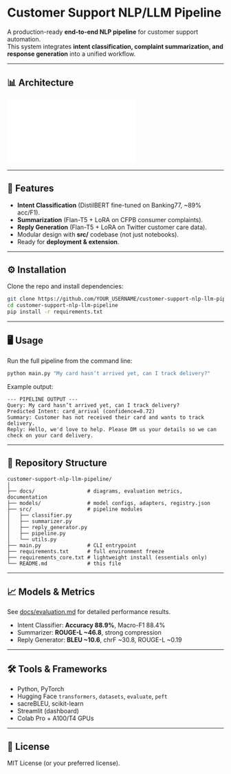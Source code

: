 # Customer Support NLP/LLM Pipeline

A production-ready **end-to-end NLP pipeline** for customer support automation.  
This system integrates **intent classification, complaint summarization, and response generation** into a unified workflow.

---

## 📊 Architecture

![Architecture](docs/architecture.mmd)

---

## 🚀 Features
- **Intent Classification** (DistilBERT fine-tuned on Banking77, ~89% acc/F1).
- **Summarization** (Flan-T5 + LoRA on CFPB consumer complaints).
- **Reply Generation** (Flan-T5 + LoRA on Twitter customer care data).
- Modular design with **src/** codebase (not just notebooks).
- Ready for **deployment & extension**.

---

## ⚙️ Installation

Clone the repo and install dependencies:

```bash
git clone https://github.com/YOUR_USERNAME/customer-support-nlp-llm-pipeline.git
cd customer-support-nlp-llm-pipeline
pip install -r requirements.txt
````

---

## 🖥️ Usage

Run the full pipeline from the command line:

```bash
python main.py "My card hasn’t arrived yet, can I track delivery?"
```

Example output:

```
--- PIPELINE OUTPUT ---
Query: My card hasn’t arrived yet, can I track delivery?
Predicted Intent: card_arrival (confidence=0.72)
Summary: Customer has not received their card and wants to track delivery.
Reply: Hello, we'd love to help. Please DM us your details so we can check on your card delivery.
```

---

## 📂 Repository Structure

```
customer-support-nlp-llm-pipeline/
│
├── docs/                 # diagrams, evaluation metrics, documentation
├── models/               # model configs, adapters, registry.json
├── src/                  # pipeline modules
│   ├── classifier.py
│   ├── summarizer.py
│   ├── reply_generator.py
│   ├── pipeline.py
│   └── utils.py
├── main.py               # CLI entrypoint
├── requirements.txt      # full environment freeze
├── requirements_core.txt # lightweight install (essentials only)
└── README.md             # this file
```

---

## 📈 Models & Metrics

See [docs/evaluation.md](docs/evaluation.md) for detailed performance results.

* Intent Classifier: **Accuracy 88.9%**, Macro-F1 88.4%
* Summarizer: **ROUGE-L ~46.8**, strong compression
* Reply Generator: **BLEU ~10.6**, chrF ~30.8, ROUGE-L ~0.19

---

## 🛠️ Tools & Frameworks

* Python, PyTorch
* Hugging Face `transformers`, `datasets`, `evaluate`, `peft`
* sacreBLEU, scikit-learn
* Streamlit (dashboard)
* Colab Pro + A100/T4 GPUs

---

## 📜 License

MIT License (or your preferred license).
